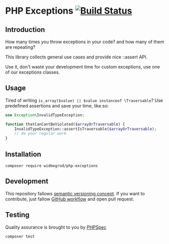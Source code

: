 # PHP Exceptions [![Build Status](https://travis-ci.org/widmogrod/php-exceptions.svg)](https://travis-ci.org/widmogrod/php-exceptions)
## Introduction

How many times you throw exceptions in your code? and how many of them are repeating?

This library collects general use cases and provide nice ::assert API.

Use it, don't waste your development time for custom exceptions, use one of our exceptions classes.

## Usage

Tired of writing `is_array($value) || $value instanceof \Traversable`?
Use predefined assertions and save your time, like so:

``` php
use Exception\InvalidTypeException;

function thatCanCantBeViolated($arrayOrTraversable) {
    InvalidTypeException::assertIsTraversable($arrayOrTraversable);
    // do your regular work
}

```

## Installation

```
composer require widmogrod/php-exceptions
```

## Development

This repository fallows [semantic versioning concept](http://semver.org/). 
If you want to contribute, just fallow [GitHub workflow](https://guides.github.com/introduction/flow/) and open pull request. 

## Testing

Quality assurance is brought to you by [PHPSpec](http://www.phpspec.net/)

```
composer test
```
